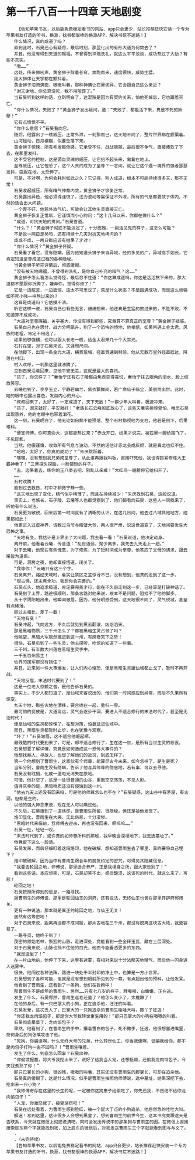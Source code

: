 # 第一千八百一十四章 天地剧变
        【告知苹果书友，以后能免费稳定看书的网站、app只会更少，站长推荐赶快安装一个专为苹果书友打造的听书，换源，找书都很棒的换源APP，解决书荒不迷路！】
       什么情况，真的成道了吗？
       直到此时，石昊还心有疑虑，最后时刻，那显化出的有形大道为何敛去了？
       并且，他没有得到天道的赐福，不曾得到祥瑞洗礼，就这么平平淡淡，成功熬过了大劫？有些不真实。
       “嗷……”
       远处，传来狮吼声，黄金狮子踩着苍穹，奔跑而来，速度很快，威势生猛。
       庞大狮体让天宇都在颤抖着。
       黄金狮子泪流满面，嗷嗷叫着，那种神情让石昊诧异，它会跟自己这么亲近？
       “谢天谢地，你总算没死，我不用陪葬了。”
       当石昊听到这样的话，立刻明白了，这混账是因为有契约关系，怕他死掉后，它也跟着灭亡。
       “你什么情况，失败了？”黄金狮子发出疑问，道：“失败了，都能活下来，真是不死的妖孽！”
       它有点愤愤不平。
       “你什么意思？”石昊看向它。
       随后，他露出了一缕威压，正常外泄，一刹那而已，这天地不同了，整片世界都在颤栗着。
       山河摇动，日月模糊，似要坠落下来。
       黄金狮子惊悚，所有毛发都倒竖，它承受不住，战战兢兢，最后很不争气，直接瘫软了下去，在那里发抖。
       这不受它的控制，这是源自灵魂的威压，让它抬不起头来，匍匐在地上。
       至尊威压，让它惶恐了，这个人真的成为了至尊？一念间，就让它这个遁一境界的强者瑟瑟发抖，臣服在地，太恐怖了。
       可是，不对啊，为何会耗时如此之久？它记得，别人成道，根本不可能持续很多天，那不正常！
       石昊收起威压，所有精气神都内敛，黄金狮子才恢复正常。
       石昊露出异色，他必须得谨慎了，法力波动等需保证不外泄，所有的气息都要敛于体内，不然的话会出大问题。
       一个弄不好，他若外放气机，可能会让其他生灵直接灭亡。
       黄金狮子恢复正常后，它谨慎而小心的问：“这十几日以来，你都在做什么？”
       “成道，对抗天地的拷问。”石昊答道。
       “什么？！”黄金狮子彻底不能淡定了，十分震撼，一副活见鬼的样子，这怎么可能？
       不是说一两日足矣吗，还有持续十几天对抗天地拷问的？
       成或不成，一两日都应该有结果了才对！
       “你什么情况？”黄金狮子怀疑。
       石昊看了看它，没有隐瞒，因为他知道头狮子来自异域，经的多见的广，异域高手如云，它肯定知道至尊成道过程的各种隐秘。
       当黄金狮子听完详情后，彻底傻眼。
       “没有被天地赐福，不曾得到洗礼，是你自己补充的精气？这……”
       黄金狮子怎么看怎么觉得怪，最后忍不住道：“你这算成道吗，你这是活活熬下来的，那大道都不愿跟你折腾了，嫌弃你，觉得你烦了！”
       它是一边挖苦，一边震惊，这太不可思议了，荒是什么状态？不是圆满成功，而是这么顽强如不死小强一样熬过来的？
       这算是成道吗？它估摸不清。
       听它这样一说，石昊自己也有些无言，细细想来，他还真是生猛的熬过来的，不胜不败，不知道算不成成功。
       “大道对至尊赐福，关乎甚大，你没有得到那些，究竟算不算真正的至尊？”黄金狮子疑惑。
       石昊自己也在思忖，战力分明飙升，到了一个恐怖的境地，他相信，如果再遇上金太君，风族的老祖，肯定不用逃了。
       如果他够强横，也可以跟大长老一般，给金太君来几十个大耳光。
       石村在望，对于石昊来说，天涯咫尺间。
       在他脚下，出现一条金光大道，横贯荒域，径直贯通到村前，他从无数万里外径直抵达，降落在村口。
       村人欢呼，一刹那这里就沸腾了。
       见到石昊活着回来，见他平安无恙，这就是最大的喜讯。
       “孩子，你怎样了？”秦怡宁还有石子陵都由焦虑变得喜悦，秦怡宁抹去眼角的泪水，脸上绽放笑容。
       云曦也到了，亭亭玉立，宁静若幽兰，紫衣飘舞间，若广寒仙子临尘，美丽而出世。此时，她的眼中也露出喜色，发自内心的开心。
       “叔叔回来了，太好了，一定成道了，天下无敌！”一群少年大叫着，极速冲来。
       “孩子，回来就好，平安就好！”老族长石云峰彻底放心了，这些天着实担惊受怕，唯恐石昊出现意外，他的老眼中也带着泪花。
       这一刻，石昊明白了，他无论如何都不能殒落，整个石村都视他为支柱，他若是倒下，后果难料。
       “便宜师傅，你可真命大，这都能熬过来？”赤龙开口，结果才说完，被石昊一脚给踹飞了，不见踪影。
       当然，他很谨慎，收敛所有气息与波动，不然的话估计赤龙会成灰烬，就是真龙也扛不住。
       “哈哈，太好了，你真的成功了？”朱厌跳跃着。
       “嘿嘿，没有想到我兄弟成至尊了，从此谁再跟我叫板，直接吓死他，我也得抓紧修炼大王霸神拳了！”三黑探头探脑，一脸猥琐的样子。
       “去，边呆着去，练你的王八拳去吧，别乱认亲戚！”大红鸟一翅膀将它给扫开了。
       ……
       石村欢腾！
       直到过去数日，村中才稍微宁静一些。
       “这天地出现了变化，精气似乎稀薄了，而且在持续减少！”朱厌找到石昊，这般说道。
       事实上，老族长、石子陵、云曦等人也都觉察到了，他们都看向石昊，这些人一同找来了，听他有什么说法。
       石昊更为敏锐，回来后第一时间就有了清晰的认识，在这几日间，他去过八域其他地方，结果都如此！
       他更进入过虚神界，请教过鸟爷与精璧大爷，两人很严肃，说这世道变了，天地间要发生大恐怖之事。
       “天地有变，我估计是上界出了大问题，我去看一看！”石昊说道，他决定动身。
       离开前，他看着云曦，传音道：“乱世道侣，聚少离多，我先去九天走上一趟。”
       对于云曦，他现在有些愧意，为了修炼，为了短时间成为至尊，他答应了父母的请求，跟云曦皆为道侣。
       可是，洞房之夜，他却直接悟道，闭关了。
       “我等你！”云曦只有这三个字。
       石昊离开，路经天域时，着实让禁区之主惊讶不已，没有想到，他真的走到了这一步。
       “很古怪，还未竟全功，我想你会完善的。”
       石昊点头，他追求极道，肯定要完美才行，能在不久前走到这一步，已经算是打破神话了。
       石昊到了上界，路途很顺利，那条古路对他来说，根本不是问题，阻挡不了他的脚步。
       从十字阴阳地出来，他瞬间皱眉，因为，他分明感受到，这天地很不同了，灵气锐减，甚至有点稀薄。
       同过去相比，差了一截！
       “天地有变！”
       石昊冲起，飞向远方，不久后就见到黑云翻滚，凶焰滔天。
       那是黑暗物质，三千州怎么了？都被黑暗生灵占领了吗？
       他眺望，黑暗大军居然推进到这一州，有席卷天下之势！
       很快，石昊见到了一些生灵，他去探听，吃惊的知道了一些事。
       三千州，有半数大州落在黑暗生灵手中。
       一千五百州易主！
       仙界的援军都没有挡住？
       并且，近来另一件大事爆发，让人们内心惶恐，便是黑暗生灵跟仙域都止戈了，暂时不再开战。
       “天地反噬，末法时代要到了！”
       这是一位老人惊颤之音，是他告诉石昊的。
       事实上，不少人都知道了，是仙域来客说出的，他们第一时间感应到异常，而后不久果然有惊变。
       九天十地，那些古地在漂移，要合拢在一起，重归一界。
       最可怕的变故是，大道高远，灵气会逐步干涸，要进入不适合修行的末法时代了，甚至是无法时代！
       便是仙域的生灵都惊悚了，在想对策，怕蔓延进仙域中。
       而且，黑暗生灵都暂时止步，也在犹豫与观察。
       “坏了！”石昊皱眉，这不适合他崛起啊。
       最残酷的时代要到来了，可是，却不适合修行了，生在这一世，是所有当世生灵的悲哀。
       石昊想要了解详情，究竟是如何造成这一恐怖大事件的？
       他想找熟人，寻故人，也想了解他们的近况，到底怎样了。
       第一个他想到了曹雨生，这家伙有个师尊，能算尽古今未来，如今怎样了，是生是死？
       当年分别，曹雨生没有隐瞒，告诉了他与其师尊的隐居地，若有事，可以去寻他。
       石昊没有耽搁，化成一道电光消失在原地。
       可惜，他扑空了，这是一处很普通的山谷，里面空空荡荡，不见人影。
       值得庆幸的是，黑暗物质还没有侵蚀到这一州。
       “他去九天上还没有回来吗，可是他的师尊怎么也不在？”石昊疑惑，这山谷中有茅屋，有古洞，但都是空的。
       以他的强大神念来说，现在无人可以瞒过他。
       不久后，石昊搜到了一道烙印，是曹雨生所留，很隐秘，但还是被他发觉了。
       烙印显化，曹雨生在大哭，无比伤悲，十分凄惨。
       “黑暗时代来临前，我师傅去迎击，再也没有回来，啊呜呜……”
       石昊一怔，轻轻一叹。
       “末法时代到了，或许真的如师尊所料的那般，我早晚会深埋地下，我去选墓址了。”
       他竟留下这么一段话。
       石昊发呆，而后仔细盯着这段烙印，他在破解，想知道曹雨生去了哪里，真的要将自己埋下？
       烙印被破解，因为当中有曹雨生跟昔年的朋友约定的密咒，可得见其隐藏信息。
       “我要去轮回之地，师傅说，那里适合养尸，正是我埋身之所，跟大家告别了！”
       看到这些话，本应想笑，可是，石昊却笑不出，感觉酸涩，这该死的时代，就这么来了，可悲！
       轮回之地！
       石昊按照所得到的信息，一路寻找。
       据曹雨生的师傅说，那里是轮回仙王的洞府，还有说法，无终仙王也曾在那里开辟府邸闭关。
       更有一种说法，那本就是真正的轮回之地，与仙王无关！
       居然有这等密地！
       对于石昊来说，距离再远都不成问题，那片古地在三千州，都没有脱离这块古大陆，就更容易了。
       一路寻觅，他终于到了！
       茂密的原始老林，恢宏的山脉，走进深处，竟能看到一些金砖玉瓦，藏在土层深处。
       对于石昊来说，山脉也挡不住他的目光，他而今能看透更多的东西。
       “就是这里了！”
       在一片山地前，他停了下来，这里有迷雾，有相对来说十分浓郁天地精气，而后他一闪身进入迷雾中。
       很快，他闯过各种法阵，踏进一块处于半封印的净土中，也算是一方小世界。
       石昊想到了各种可能，但就是没有想到眼前所见到的一幕，有点超出他的预料，让他发呆。
       他看到了曹雨生，还看到了一条狗，他们在折腾中！
       那曹雨生不是成年的曹雨生，居然……只有七八岁的样子，胖嘟嘟，白嫩嫩，正在逃。
       发生了什么，石昊愕然，曹雨生返老还童了？他怎么变小了，太稚嫩了！
       在他的身后，有一只巴掌大的小狗，正在追杀他，汪汪的叫着。
       石昊发晕，这忒丢人了，巴掌大的一只狗追杀的曹雨生哇哇大叫，撒丫子狂逃！
       “你还我龙肉馅包子，那是你大爷我转世重生用的！”那只巴掌大的小狗在嗷嗷的叫着。
       石昊彻底晕菜了，龙肉馅包子？
       果然，他看到了，在曹雨生的手中，攥着雪白的包子，死不撒手，狂逃，他很想塞进嘴里，奈何身后的狗张嘴攻击了他。
       “死狗，你骗谁啊，什么无终大帝的兄弟，什么转世仙王，你当我傻啊，诓骗我给你，那不是肉包子打狗一去不回吗？！”曹雨生嚷着。
       发生了什么，到底怎么回事？石昊出神。
       “你偷坟掘墓，将大爷我挖出来了，说好了给我当人宠，还想抵赖，还偷我龙肉馅包子，今天我煮熟了你！”
       那只巴掌长的小狗，很凶残，嗷嗷的叫着，其实还没有曹雨生的脚掌长，可却在追杀他。
       石昊真的傻眼了，这是什么情况，似乎是曹雨生按照他师傅说，选中墓址，结果深挖下去，挖出来一只小狗？
       “我师傅寄存在这里的长生药呢，一定被你这狗崽子给偷吃了，你先还我，不然绝不给你龙肉馅包子！”
       “人宠，你激怒我了，接受惩罚吧！”
       石昊在远处看着，为曹雨生感到脸红，被一个屁大丁点的小狗追杀，他居然急的哇哇大叫。
       解迷！写到这里，估计很多人会想到黑皇了，想到曹雨生的前世今生，这本书究竟跟遮天是否联系，今天就在微信上彻底说清吧，同时会发出传说中的那条狗与曹雨生的图。在微信上直接搜索辰东两个字就能找到我，加上辰东的微信后，对我发送曹雨生三个字就能看到图与与文了。
       .
       .（未完待续）
       【告知苹果书友，以后能免费稳定看书的网站、app只会更少，站长推荐赶快安装一个专为苹果书友打造的听书，换源，找书都很棒的换源APP，解决书荒不迷路！】